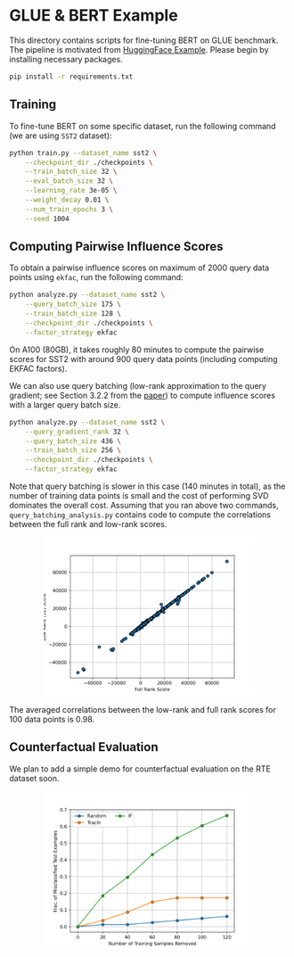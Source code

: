 # GLUE & BERT Example

This directory contains scripts for fine-tuning BERT on GLUE benchmark. The pipeline is motivated from [HuggingFace Example](https://github.com/huggingface/transformers/tree/main/examples/pytorch/text-classification).
Please begin by installing necessary packages.
```bash
pip install -r requirements.txt
```

## Training

To fine-tune BERT on some specific dataset, run the following command (we are using `SST2` dataset):
```bash
python train.py --dataset_name sst2 \
    --checkpoint_dir ./checkpoints \
    --train_batch_size 32 \
    --eval_batch_size 32 \
    --learning_rate 3e-05 \
    --weight_decay 0.01 \
    --num_train_epochs 3 \
    --seed 1004
```

## Computing Pairwise Influence Scores

To obtain a pairwise influence scores on maximum of 2000 query data points using `ekfac`, run the following command:
```bash
python analyze.py --dataset_name sst2 \
    --query_batch_size 175 \
    --train_batch_size 128 \
    --checkpoint_dir ./checkpoints \
    --factor_strategy ekfac
```
On A100 (80GB), it takes roughly 80 minutes to compute the pairwise scores for SST2 with around 900 query data points 
(including computing EKFAC factors).

We can also use query batching (low-rank approximation to the query gradient; see Section 3.2.2 from the [paper](https://arxiv.org/pdf/2308.03296.pdf)) to compute influence scores with a 
larger query batch size.
```bash
python analyze.py --dataset_name sst2 \
    --query_gradient_rank 32 \
    --query_batch_size 436 \
    --train_batch_size 256 \
    --checkpoint_dir ./checkpoints \
    --factor_strategy ekfac
```
Note that query batching is slower in this case (140 minutes in total), as the number of training data points is small and the cost of performing SVD dominates the overall cost.
Assuming that you ran above two commands, `query_batching_analysis.py` contains code to compute the correlations between the full rank and low-rank scores.

<p align="center">
<a href="#"><img width="380" img src="figure/query_batching.png" alt="Counterfactual"/></a>
</p>
The averaged correlations between the low-rank and full rank scores for 100 data points is 0.98.

## Counterfactual Evaluation

We plan to add a simple demo for counterfactual evaluation on the RTE dataset soon.

<p align="center">
<a href="#"><img width="380" img src="figure/counterfactual.png" alt="Counterfactual"/></a>
</p>
